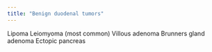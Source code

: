 ```yaml
---
title: "Benign duodenal tumors"
---
```

Lipoma
Leiomyoma (most common)
Villous adenoma
Brunners gland adenoma
Ectopic pancreas

